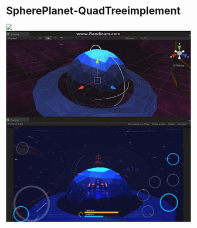 # SpherePlanet-QuadTreeimplement
<img src='http://i4.buimg.com/1949/722ed002520b731e.png'>
<img src='https://raw.githubusercontent.com/Ymiku/SpherePlanet-QuadTreeimplement/master/%E5%9B%BE%E7%89%871.png'>
